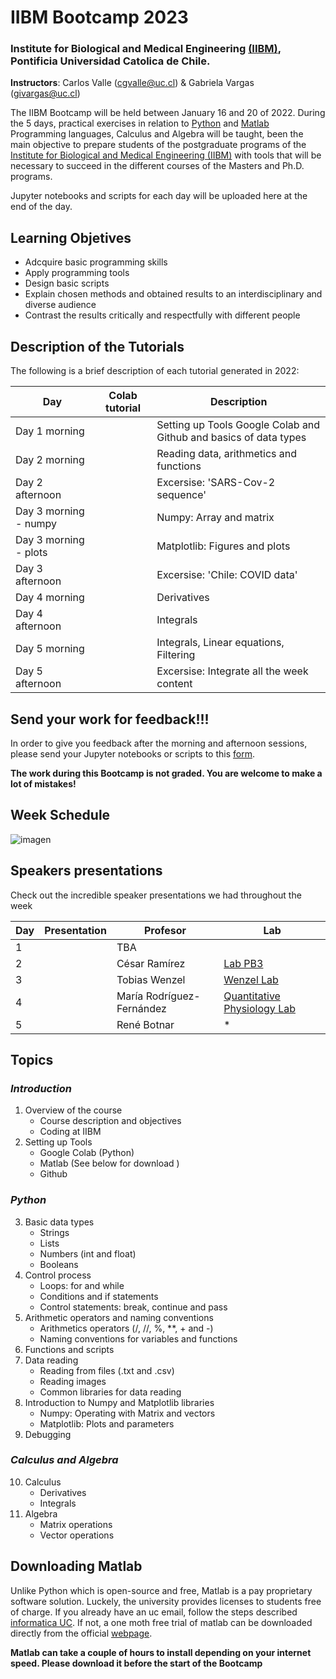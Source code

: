 # IIBM Bootcamp 2023
### Institute for Biological and Medical Engineering [(IIBM)](https://ingenieriabiologicaymedica.uc.cl/en/), Pontificia Universidad Catolica de Chile.

**Instructors**: Carlos Valle (cgvalle@uc.cl) & Gabriela Vargas (givargas@uc.cl)


The IIBM Bootcamp will be held between January 16 and 20 of 2022. During the 5 days, practical exercises in relation to [Python](https://www.python.org/) and [Matlab](https://la.mathworks.com/) Programming languages, Calculus and Algebra will be taught, been the main objective to prepare students of the postgraduate programs of the [Institute for Biological and Medical Engineering (IIBM)](https://ingenieriabiologicaymedica.uc.cl/en/) with tools that will be necessary to succeed in the different courses of the Masters and Ph.D. programs.

Jupyter notebooks and scripts for each day will be uploaded here at the end of the day.

## **Learning Objetives**
* Adcquire basic programming skills
* Apply programming tools
* Design basic scripts
* Explain chosen methods and obtained results to an interdisciplinary and diverse audience
* Contrast the results critically and respectfully with different people


## Description of the Tutorials

The following is a brief description of each tutorial generated in 2022:

| Day   | Colab tutorial          | Description             |
|-------|---------------------------|---------------------------------------|
| Day 1 morning | | Setting up Tools Google Colab and Github and basics of data types| | Control flow|
| Day 2 morning | | Reading data, arithmetics and functions|
| Day 2 afternoon |  | Excersise: 'SARS-Cov-2 sequence' |
| Day 3 morning - numpy | | Numpy: Array and matrix|
| Day 3 morning - plots|  | Matplotlib: Figures and plots |
| Day 3 afternoon | | Excersise: 'Chile: COVID data'|
| Day 4 morning | | Derivatives|
| Day 4 afternoon | | Integrals|
| Day 5 morning |  | Integrals, Linear equations, Filtering|
| Day 5 afternoon |  | Excersise: Integrate all the week content |


## **Send your work for feedback!!!**
In order to give you feedback after the morning and afternoon sessions, please send your Jupyter notebooks or scripts to this [form](https://forms.gle/bTTiNxwp2R5o2czn6). 

**The work during this Bootcamp is not graded. You are welcome to make a lot of mistakes!**


## **Week Schedule**
![imagen](https://github.com/CarlosValleA/IIBM-BootCamp-2023/blob/main/images/week_schedule.png)


## **Speakers presentations**
Check out the incredible speaker presentations we had throughout the week


| Day | Presentation | Profesor                  | Lab                                                                             |
|-----|--------------|---------------------------|---------------------------------------------------------------------------------|
| 1   |              |             TBA              |                                                                                 |
| 2   |              | César Ramírez             | [Lab PB3](https://pb3.sitios.ing.uc.cl/ )                                       |
| 3   |              | Tobias Wenzel             | [Wenzel Lab]( https://wenzel-lab.github.io/ )                                   |
| 4   |              | María Rodríguez-Fernández | [Quantitative Physiology Lab](https://marodriguezf.sitios.ing.uc.cl/index.html) |
| 5   |              | René Botnar               |       *                 |


## **Topics**
### *Introduction*
1. Overview of the course
    * Course description and objectives
    * Coding at IIBM
2. Setting up Tools
    * Google Colab (Python)
    * Matlab (See below for download )
    * Github
### *Python*
3. Basic data types 
    * Strings 
    * Lists 
    * Numbers (int and float)
    * Booleans
4. Control process
    * Loops: for and while
    * Conditions and if statements
    * Control statements: break, continue and pass
5. Arithmetic operators and naming conventions
    * Arithmetics operators (/, //, \%, **, + and -)
    * Naming conventions for variables and functions
6. Functions and scripts
7. Data reading
    * Reading from files (.txt and .csv)
    * Reading images
    * Common libraries for data reading
8. Introduction to Numpy and Matplotlib libraries
    * Numpy: Operating with Matrix and vectors
    * Matplotlib: Plots and parameters 
9. Debugging
    
### *Calculus and Algebra*
10. Calculus
    * Derivatives
    * Integrals
11. Algebra
    * Matrix operations
    * Vector operations


## **Downloading Matlab**
Unlike Python which is open-source and free, Matlab is a pay proprietary software solution. Luckely, the university provides licenses to students free of charge. If you already have an uc email, follow the steps described [informatica UC](https://informatica.uc.cl/licencias#mathworks-matlab-campus-agreement). If not, a one moth free trial of matlab can be downloaded directly from the official [webpage](https://la.mathworks.com/campaigns/products/trials.html).

**Matlab can take a couple of hours to install depending on your internet speed. Please download it before the start of the Bootcamp**

